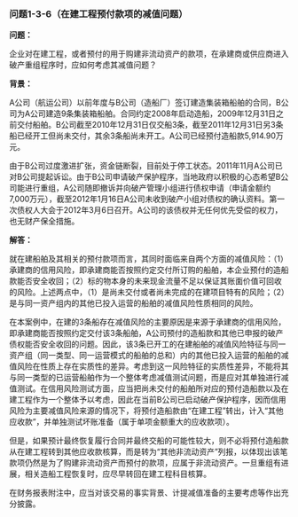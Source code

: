 ### 问题1-3-6（在建工程预付款项的减值问题）

**问题：**

企业对在建工程，或者预付的用于购建非流动资产的款项，在承建商或供应商进入破产重组程序时，应如何考虑其减值问题？

**背景：**

A公司（航运公司）以前年度与B公司（造船厂）签订建造集装箱船舶的合同，B公司为A公司建造9条集装箱船舶。合同约定2008年启动造船，2009年12月31日之前交付船舶。B公司截至2010年12月31日仅交船3条，截至2011年12月31日另3条船已经开工但尚未交付，其余3条船尚未开工。A公司已经预付造船款5,914.90万元。

由于B公司过度激进扩张，资金链断裂，目前处于停工状态。2011年11月A公司已对B公司提起诉讼。由于B公司申请破产保护程序，当地政府以积极的心态希望B公司能进行重组，A公司随即撤诉并向破产管理小组进行债权申请（申请金额约7,000万元），截至2012年1月16日A公司未收到破产小组对债权的确认资料。第一次债权人大会于2012年3月6日召开。A公司的该债权并无任何优先受偿的权力，也无财产保全措施。

**解答：**

就在建船舶及其相关的预付款项而言，其同时面临来自两个方面的减值风险：（1）承建商的信用风险，即承建商能否按照约定交付所订购的船舶，本企业预付的造船款能否安全收回；（2）标的物本身的未来现金流量不足以保证其账面价值可回收的风险。上述两点中，（1）是尚未交付或者尚未完成的在建项目特有的风险；（2）是与同一资产组内的其他已投入运营的船舶的减值风险性质相同的风险。

在本案例中，在建的3条船存在减值风险的主要原因是来源于承建商的信用风险，即承建商能否按照约定交付该3条船舶，A公司预付的造船款和其他已申报的破产债权能否安全收回的问题。因此，该3条已开工的在建船舶的减值风险特征与同一资产组（同一类型、同一运营模式的船舶的总和）内的其他已投入运营的船舶的减值风险在性质上存在实质性的差异。考虑到这一风险特征的实质性差异，不能将其与同一类型的已运营船舶作为一个整体考虑减值测试问题，而是应对其单独进行减值测试。在信用风险测试方面，应当把尚未交付的船舶所对应的预付造船款以及在建工程作为一个整体予以考虑，因此在当前B公司已启动破产保护程序，因而信用风险为主要减值风险来源的情况下，将预付造船款由“在建工程”转出，计入“其他应收款”，并单独测试坏账准备（属于单项金额重大的应收款项）。

但是，如果预计最终恢复履行合同并最终交船的可能性较大，则不必将预付造船款从在建工程转到其他应收款核算，而是转为“其他非流动资产”列报，以体现出该笔款项仍然是为了购建非流动资产而预付的款项，应属于非流动资产。一旦重组有进展，相关造船工程恢复时，应尽早转回在建工程科目核算。

在财务报表附注中，应当对该交易的事实背景、计提减值准备的主要考虑等作出充分披露。